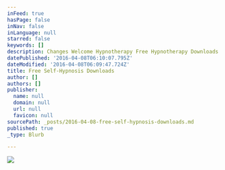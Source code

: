 ```yaml
---
inFeed: true
hasPage: false
inNav: false
inLanguage: null
starred: false
keywords: []
description: Changes Welcome Hypnotherapy Free Hypnotherapy Downloads
datePublished: '2016-04-08T06:10:07.795Z'
dateModified: '2016-04-08T06:09:47.724Z'
title: Free Self-Hypnosis Downloads
author: []
authors: []
publisher:
  name: null
  domain: null
  url: null
  favicon: null
sourcePath: _posts/2016-04-08-free-self-hypnosis-downloads.md
published: true
_type: Blurb

---
```

![](https://the-grid-user-content.s3-us-west-2.amazonaws.com/27722190-db78-4fe5-a616-214a35fb203f.png)